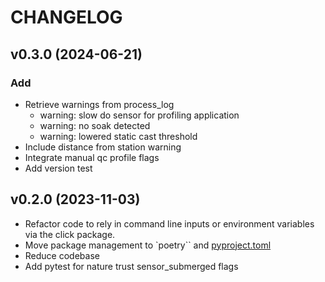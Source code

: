 # CHANGELOG

## v0.3.0 (2024-06-21)

### Add

- Retrieve warnings from process_log
  - warning: slow do sensor for profiling application
  - warning: no soak detected
  - warning: lowered static cast threshold
- Include distance from station warning
- Integrate manual qc profile flags
- Add version test

## v0.2.0 (2023-11-03)

- Refactor code to rely in command line inputs or environment variables via the click package.
- Move package management to `poetry`` and [pyproject.toml](pyproject.toml)
- Reduce codebase
- Add pytest for nature trust sensor_submerged flags
